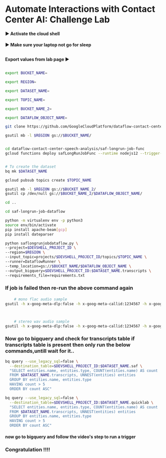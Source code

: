 
# Automate Interactions with Contact Center AI: Challenge Lab




#### ▶ Activate the cloud shell 

#### ▶ Make sure your laptop not go for sleep 







## 

####  Export values from lab page ▶


##

```bash
export BUCKET_NAME=
```

```bash
export REGION=
```

```bash
export DATASET_NAME=
```

```bash
export TOPIC_NAME=
```

```bash
export BUCKET_NAME_2=
```

```bash
export DATAFLOW_OBJECT_NAME=
```


```bash
git clone https://github.com/GoogleCloudPlatform/dataflow-contact-center-speech-analysis.git

gsutil mb -l $REGION gs://$BUCKET_NAME/


cd dataflow-contact-center-speech-analysis/saf-longrun-job-func
gcloud functions deploy safLongRunJobFunc --runtime nodejs12 --trigger-resource $BUCKET_NAME --region $REGION --trigger-event google.storage.object.finalize


# To create the dataset
bq mk $DATASET_NAME

gcloud pubsub topics create $TOPIC_NAME

gsutil mb -l $REGION gs://$BUCKET_NAME_2/
gsutil cp /dev/null gs://$BUCKET_NAME_2/$DATAFLOW_OBJECT_NAME/

cd ..

cd saf-longrun-job-dataflow

python -m virtualenv env -p python3
source env/bin/activate
pip install apache-beam[gcp]
pip install dateparser
```

```bash
python saflongrunjobdataflow.py \
--project=$DEVSHELL_PROJECT_ID \
--region=$REGION \
--input_topic=projects/$DEVSHELL_PROJECT_ID/topics/$TOPIC_NAME \
--runner=DataflowRunner \
--temp_location=gs://$BUCKET_NAME/$DATAFLOW_OBJECT_NAME \
--output_bigquery=$DEVSHELL_PROJECT_ID:$DATASET_NAME.transcripts \
--requirements_file=requirements.txt
```

### If job is failed then re-run the above command again


#### 


```bash
    # mono flac audio sample
gsutil -h x-goog-meta-dlp:false -h x-goog-meta-callid:1234567 -h x-goog-meta-stereo:false -h x-goog-meta-pubsubtopicname:$TOPIC_NAME -h x-goog-meta-year:2019 -h x-goog-meta-month:11 -h x-goog-meta-day:06 -h x-goog-meta-starttime:1116 cp gs://qwiklabs-bucket-gsp311/speech_commercial_mono.flac gs://$BUCKET_NAME



    # stereo wav audio sample
gsutil -h x-goog-meta-dlp:false -h x-goog-meta-callid:1234567 -h x-goog-meta-stereo:true -h x-goog-meta-pubsubtopicname:$TOPIC_NAME -h x-goog-meta-year:2019 -h x-goog-meta-month:11 -h x-goog-meta-day:06 -h x-goog-meta-starttime:1116 cp gs://qwiklabs-bucket-gsp311/speech_commercial_stereo.wav gs://$BUCKET_NAME
```

### Now go to bigquery and check for transcripts table if transcripts table is present then only run the below commands,untill wait for it..

```bash
bq query --use_legacy_sql=false \
  --destination_table=$DEVSHELL_PROJECT_ID:$DATASET_NAME.saf \
  "SELECT entities.name, entities.type, COUNT(entities.name) AS count
  FROM $DATASET_NAME.transcripts, UNNEST(entities) entities
  GROUP BY entities.name, entities.type
  HAVING count > 5
  ORDER BY count ASC"

bq query --use_legacy_sql=false \
  --destination_table=$DEVSHELL_PROJECT_ID:$DATASET_NAME.quicklab \
  "SELECT entities.name, entities.type, COUNT(entities.name) AS count
  FROM $DATASET_NAME.transcripts, UNNEST(entities) entities
  GROUP BY entities.name, entities.type
  HAVING count > 5
  ORDER BY count ASC"
```

#### now go to bigquery and follow the video's step to run a trigger 


###                 Congratulation !!!!
